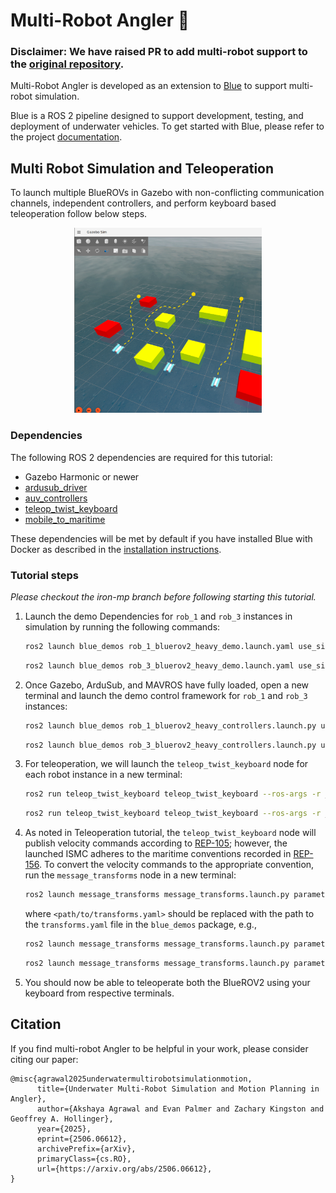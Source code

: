 # Multi-Robot Angler :ocean:

### Disclaimer: We have raised PR to add multi-robot support to the [original repository](https://github.com/Robotic-Decision-Making-Lab/blue). 

Multi-Robot Angler is developed as an extension to [Blue](https://github.com/Robotic-Decision-Making-Lab/blue) to support multi-robot simulation. 

Blue is a ROS 2 pipeline designed to support development, testing, and deployment of underwater vehicles. To get started with Blue, please refer to the project [documentation](https://robotic-decision-making-lab.github.io/blue/).

## Multi Robot Simulation and Teleoperation

To launch multiple BlueROVs in Gazebo with non-conflicting communication channels, independent controllers, and perform keyboard based teleoperation follow below steps.

<div align="center">
   <img src="./docs/static/img/multi-robot-sim/multi-rob.png" alt="My Image" width="300"/>
</div>

### Dependencies

The following ROS 2 dependencies are required for this tutorial:

- Gazebo Harmonic or newer
- [ardusub_driver](https://github.com/JBVAkshaya/ardusub_driver/tree/iron_mp_v2)
- [auv_controllers](https://github.com/Robotic-Decision-Making-Lab/auv_controllers)
- [teleop_twist_keyboard](https://github.com/ros2/teleop_twist_keyboard)
- [mobile_to_maritime](https://github.com/Robotic-Decision-Making-Lab/mobile_to_maritime)

These dependencies will be met by default if you have installed Blue with
Docker as described in the [installation instructions](/installation).

### Tutorial steps

*Please checkout the iron-mp branch before following starting this tutorial.*

1. Launch the demo Dependencies for `rob_1` and `rob_3` instances in simulation by running the following commands:

   ```bash
   ros2 launch blue_demos rob_1_bluerov2_heavy_demo.launch.yaml use_sim:=true
   ```

   ```bash
   ros2 launch blue_demos rob_3_bluerov2_heavy_demo.launch.yaml use_sim:=true
   ```

2. Once Gazebo, ArduSub, and MAVROS have fully loaded, open a new terminal and launch the demo control framework for `rob_1` and `rob_3` instances:

   ```bash
   ros2 launch blue_demos rob_1_bluerov2_heavy_controllers.launch.py use_sim:=true
   ```

   ```bash
   ros2 launch blue_demos rob_3_bluerov2_heavy_controllers.launch.py use_sim:=true
   ```

3. For teleoperation, we will launch the `teleop_twist_keyboard` node for each robot instance in a new terminal:

   ```bash
   ros2 run teleop_twist_keyboard teleop_twist_keyboard --ros-args -r __ns:=/rob_1
   ```

   ```bash
   ros2 run teleop_twist_keyboard teleop_twist_keyboard --ros-args -r __ns:=/rob_3
   ```

4. As noted in Teleoperation tutorial, the `teleop_twist_keyboard` node will publish velocity commands according to
   [REP-105](https://ros.org/reps/rep-0105.html); however, the launched ISMC
   adheres to the maritime conventions recorded in [REP-156](https://github.com/ros-infrastructure/rep/pull/398).
   To convert the velocity commands to the appropriate convention, run the
   `message_transforms` node in a new terminal:

   ```bash
   ros2 launch message_transforms message_transforms.launch.py parameters_file:=<path/to/transforms.yaml>
   ```

   where `<path/to/transforms.yaml>` should be replaced with the path to the
   `transforms.yaml` file in the `blue_demos` package, e.g.,

   ```bash
   ros2 launch message_transforms message_transforms.launch.py parameters_file:=./blue_demos/multi_robot/teleoperation/config/rob_1_transforms.yaml ns:=/rob_1
   ```

   ```bash
   ros2 launch message_transforms message_transforms.launch.py parameters_file:=./blue_demos/multi_robot/teleoperation/config/rob_3_transforms.yaml ns:=/rob_3
   ```

5. You should now be able to teleoperate both the BlueROV2 using your keyboard from respective terminals.

## Citation

If you find multi-robot Angler to be helpful in your work, please consider citing our
paper:

```
@misc{agrawal2025underwatermultirobotsimulationmotion,
      title={Underwater Multi-Robot Simulation and Motion Planning in Angler}, 
      author={Akshaya Agrawal and Evan Palmer and Zachary Kingston and Geoffrey A. Hollinger},
      year={2025},
      eprint={2506.06612},
      archivePrefix={arXiv},
      primaryClass={cs.RO},
      url={https://arxiv.org/abs/2506.06612}, 
}
```
